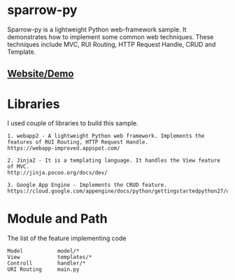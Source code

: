 sparrow-py
==========

Sparrow-py is a lightweight Python web-framework sample. It demonstrates how to implement some common web techniques. These techniques include MVC, RUI Routing, HTTP Request Handle, CRUD and Template.

<h2><a href="http://molten-calling-716.appspot.com" target="_blank">Website/Demo</a></h2>


Libraries
=========
I used couple of libraries to build this sample.

	1. webapp2 - A lightweight Python web framework. Implements the features of RUI Routing, HTTP Request Handle.
	https://webapp-improved.appspot.com/

	2. Jinja2 - It is a templating language. It handles the View feature of MVC.
	http://jinja.pocoo.org/docs/dev/

	3. Google App Engine - Implements the CRUD feature.
	https://cloud.google.com/appengine/docs/python/gettingstartedpython27/usingdatastore



Module and Path
===============
The list of the feature implementing code

	Model			model/*
	View			templates/*
	Controll		handler/*
	URI Routing		main.py
